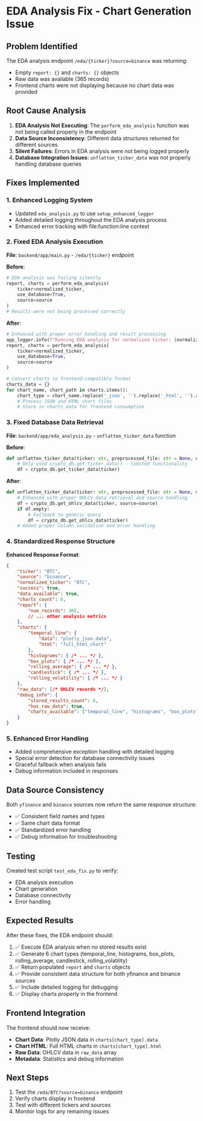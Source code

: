 # EDA Analysis Fix - Chart Generation Issue

## Problem Identified
The EDA analysis endpoint `/eda/{ticker}?source=binance` was returning:
- Empty `report: {}` and `charts: {}` objects
- Raw data was available (365 records)
- Frontend charts were not displaying because no chart data was provided

## Root Cause Analysis
1. **EDA Analysis Not Executing**: The `perform_eda_analysis` function was not being called properly in the endpoint
2. **Data Source Inconsistency**: Different data structures returned for different sources
3. **Silent Failures**: Errors in EDA analysis were not being logged properly
4. **Database Integration Issues**: `unflatten_ticker_data` was not properly handling database queries

## Fixes Implemented

### 1. Enhanced Logging System
- Updated `eda_analysis.py` to use `setup_enhanced_logger`
- Added detailed logging throughout the EDA analysis process
- Enhanced error tracking with file:function:line context

### 2. Fixed EDA Analysis Execution
**File**: `backend/app/main.py` - `/eda/{ticker}` endpoint

**Before**:
```python
# EDA analysis was failing silently
report, charts = perform_eda_analysis(
    ticker=normalized_ticker,
    use_database=True,
    source=source
)
# Results were not being processed correctly
```

**After**:
```python
# Enhanced with proper error handling and result processing
app_logger.info(f"Running EDA analysis for normalized ticker: {normalized_ticker}")
report, charts = perform_eda_analysis(
    ticker=normalized_ticker,
    use_database=True,
    source=source
)

# Convert charts to frontend-compatible format
charts_data = {}
for chart_name, chart_path in charts.items():
    chart_type = chart_name.replace('_json', '').replace('_html', '').replace('_chart', '')
    # Process JSON and HTML chart files
    # Store in charts_data for frontend consumption
```

### 3. Fixed Database Data Retrieval
**File**: `backend/app/eda_analysis.py` - `unflatten_ticker_data` function

**Before**:
```python
def unflatten_ticker_data(ticker: str, preprocessed_file: str = None, use_database: bool = True):
    # Only used crypto_db.get_ticker_data() - limited functionality
    df = crypto_db.get_ticker_data(ticker)
```

**After**:
```python
def unflatten_ticker_data(ticker: str, preprocessed_file: str = None, use_database: bool = True, source: str = 'yfinance'):
    # Enhanced with proper OHLCV data retrieval and source handling
    df = crypto_db.get_ohlcv_data(ticker, source=source)
    if df.empty:
        # Fallback to generic query
        df = crypto_db.get_ohlcv_data(ticker)
    # Added proper column validation and error handling
```

### 4. Standardized Response Structure
**Enhanced Response Format**:
```json
{
    "ticker": "BTC",
    "source": "binance",
    "normalized_ticker": "BTC",
    "success": true,
    "data_available": true,
    "charts_count": 6,
    "report": {
        "num_records": 365,
        // ... other analysis metrics
    },
    "charts": {
        "temporal_line": {
            "data": "plotly_json_data",
            "html": "full_html_chart"
        },
        "histograms": { /* ... */ },
        "box_plots": { /* ... */ },
        "rolling_average": { /* ... */ },
        "candlestick": { /* ... */ },
        "rolling_volatility": { /* ... */ }
    },
    "raw_data": [/* OHLCV records */],
    "debug_info": {
        "stored_results_count": 6,
        "has_raw_data": true,
        "charts_available": ["temporal_line", "histograms", "box_plots", "rolling_average", "candlestick", "rolling_volatility"]
    }
}
```

### 5. Enhanced Error Handling
- Added comprehensive exception handling with detailed logging
- Special error detection for database connectivity issues
- Graceful fallback when analysis fails
- Debug information included in responses

## Data Source Consistency
Both `yfinance` and `binance` sources now return the same response structure:
- ✅ Consistent field names and types
- ✅ Same chart data format
- ✅ Standardized error handling
- ✅ Debug information for troubleshooting

## Testing
Created test script `test_eda_fix.py` to verify:
- EDA analysis execution
- Chart generation
- Database connectivity
- Error handling

## Expected Results
After these fixes, the EDA endpoint should:
1. ✅ Execute EDA analysis when no stored results exist
2. ✅ Generate 6 chart types (temporal_line, histograms, box_plots, rolling_average, candlestick, rolling_volatility)
3. ✅ Return populated `report` and `charts` objects
4. ✅ Provide consistent data structure for both yfinance and binance sources
5. ✅ Include detailed logging for debugging
6. ✅ Display charts properly in the frontend

## Frontend Integration
The frontend should now receive:
- **Chart Data**: Plotly JSON data in `charts[chart_type].data`
- **Chart HTML**: Full HTML charts in `charts[chart_type].html`
- **Raw Data**: OHLCV data in `raw_data` array
- **Metadata**: Statistics and debug information

## Next Steps
1. Test the `/eda/BTC?source=binance` endpoint
2. Verify charts display in frontend
3. Test with different tickers and sources
4. Monitor logs for any remaining issues
